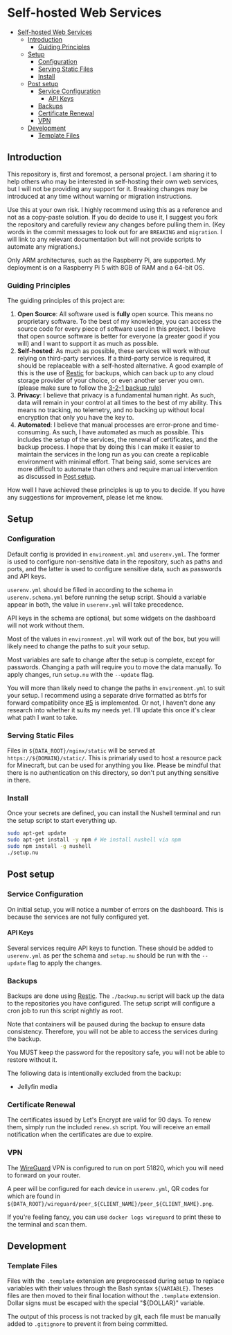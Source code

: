 # Self-hosted Web Services
- [Self-hosted Web Services](#self-hosted-web-services)
  - [Introduction](#introduction)
    - [Guiding Principles](#guiding-principles)
  - [Setup](#setup)
    - [Configuration](#configuration)
    - [Serving Static Files](#serving-static-files)
    - [Install](#install)
  - [Post setup](#post-setup)
    - [Service Configuration](#service-configuration)
      - [API Keys](#api-keys)
    - [Backups](#backups)
    - [Certificate Renewal](#certificate-renewal)
    - [VPN](#vpn)
  - [Development](#development)
    - [Template Files](#template-files)

## Introduction
This repository is, first and foremost, a personal project. I am sharing it to help others who may be
interested in self-hosting their own web services, but I will not be providing any support for it.
Breaking changes may be introduced at any time without warning or migration instructions.

Use this at your own risk. I highly recommend using this as a reference and not as a copy-paste solution.
If you do decide to use it, I suggest you fork the repository and carefully review any changes before
pulling them in. (Key words in the commit messages to look out for are `BREAKING` and `migration`. I
will link to any relevant documentation but will not provide scripts to automate any migrations.)

Only ARM architectures, such as the Raspberry Pi, are supported. My deployment is on a Raspberry Pi 5 with
8GB of RAM and a 64-bit OS.

### Guiding Principles
The guiding principles of this project are:

1. **Open Source**: All software used is **fully** open source. This means no proprietary software. To the
   best of my knowledge, you can access the source code for every piece of software used in this project.
   I believe that open source software is better for everyone (a greater good if you will) and I want to
   support it as much as possible.
2. **Self-hosted**: As much as possible, these services will work without relying on third-party services.
   If a third-party service is required, it should be replaceable with a self-hosted alternative.
   A good example of this is the use of [Restic](https://restic.net/) for backups, which can back up to
   any cloud storage provider of your choice, or even another server you own. (please make sure to follow the [3-2-1 backup rule](https://www.backblaze.com/blog/the-3-2-1-backup-strategy/))
3. **Privacy**: I believe that privacy is a fundamental human right. As such, data will remain in your control
   at all times to the best of my ability. This means no tracking, no telemetry, and no backing up without
   local encryption that only you have the key to.
4. **Automated**: I believe that manual processes are error-prone and time-consuming. As such, I have automated
   as much as possible. This includes the setup of the services, the renewal of certificates, and the backup
   process. I hope that by doing this I can make it easier to maintain the services in the long run as
   you can create a replicable environment with minimal effort. That being said, some services are more
   difficult to automate than others and require manual intervention as discussed in [Post setup](#post-setup).

How well I have achieved these principles is up to you to decide. If you have any suggestions for improvement,
please let me know.

## Setup

### Configuration
Default config is provided in `environment.yml` and `userenv.yml`. The former is used to configure non-sensitive
data in the repository, such as paths and ports, and the latter is used to configure sensitive data, such as
passwords and API keys.

`userenv.yml` should be filled in according to the schema in `userenv.schema.yml` before running the setup script.
Should a variable appear in both, the value in `userenv.yml` will take precedence.

API keys in the schema are optional, but some widgets on the dashboard will not work without them.

Most of the values in `environment.yml` will work out of the box, but you will likely need to change the
paths to suit your setup.

Most variables are safe to change after the setup is complete, except for passwords. Changing a path will
require you to move the data manually. To apply changes, run `setup.nu` with the `--update` flag.

<!-- TODO: Backups are taking a while so I'd like to implement the change soon. -->
You will more than likely need to change the paths in `environment.yml` to suit your setup.
I recommend using a separate drive formatted as btrfs for forward compatibility once [#5](https://github.com/kieranknowles1/selfhosting/issues/5) is implemented.
Or not, I haven't done any research into whether it suits my needs yet. I'll update this once it's clear what path I want to take.

### Serving Static Files
Files in `${DATA_ROOT}/nginx/static` will be served at `https://${DOMAIN}/static/`. This is primarialy used
to host a resource pack for Minecraft, but can be used for anything you like. Please be mindful that there is
no authentication on this directory, so don't put anything sensitive in there.

### Install
Once your secrets are defined, you can install the Nushell terminal and run the setup script
to start everything up.
```bash
sudo apt-get update
sudo apt-get install -y npm # We install nushell via npm
sudo npm install -g nushell
./setup.nu
```

## Post setup

### Service Configuration
On initial setup, you will notice a number of errors on the dashboard. This is because the services are not
fully configured yet.

#### API Keys
Several services require API keys to function. These should be added to `userenv.yml` as per the schema and
`setup.nu` should be run with the `--update` flag to apply the changes.

### Backups
Backups are done using [Restic](https://restic.net/). The `./backup.nu` script will back up the data to the
repositories you have configured. The setup script will configure a cron job to run this script nightly as root.

Note that containers will be paused during the backup to ensure data consistency. Therefore, you will not be able
to access the services during the backup.

You MUST keep the password for the repository safe, you will not be able to restore without it.

The following data is intentionally excluded from the backup:
- Jellyfin media

### Certificate Renewal
The certificates issued by Let's Encrypt are valid for 90 days. To renew them, simply run the included
`renew.sh` script. You will receive an email notification when the certificates are due to expire.

### VPN
The [WireGuard](https://www.wireguard.com/) VPN is configured to run on port 51820, which you will need
to forward on your router.

A peer will be configured for each device in `userenv.yml`, QR codes for which are found in
`${DATA_ROOT}/wireguard/peer_${CLIENT_NAME}/peer_${CLIENT_NAME}.png`.

If you're feeling fancy, you can use `docker logs wireguard` to print these to the terminal and scan them.

## Development

### Template Files
Files with the `.template` extension are preprocessed during setup to replace variables with their values
through the Bash syntax `${VARIABLE}`. Theses files are then moved to their final location without the `.template`
extension. Dollar signs must be escaped with the special "${DOLLAR}" variable.

The output of this process is not tracked by git, each file must be manually added to `.gitignore` to prevent
it from being committed.
